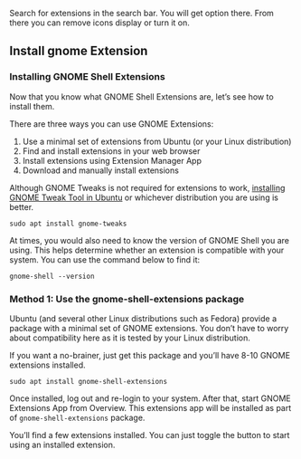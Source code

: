 Search for extensions in the search bar.
You will get option there.
From there you can remove icons display or turn it on.

## Install gnome Extension

### Installing GNOME Shell Extensions

Now that you know what GNOME Shell Extensions are, let’s see how to install them.

There are three ways you can use GNOME Extensions:

1. Use a minimal set of extensions from Ubuntu (or your Linux distribution)
2. Find and install extensions in your web browser
3. Install extensions using Extension Manager App
4. Download and manually install extensions

Although GNOME Tweaks is not required for extensions to work, [installing GNOME Tweak Tool in Ubuntu](https://itsfoss.com/gnome-tweak-tool/) or whichever distribution you are using is better.

```
sudo apt install gnome-tweaks
```

At times, you would also need to know the version of GNOME Shell you are using. This helps determine whether an extension is compatible with your system. You can use the command below to find it:

```
gnome-shell --version
```

### Method 1: Use the gnome-shell-extensions package

Ubuntu (and several other Linux distributions such as Fedora) provide a package with a minimal set of GNOME extensions. You don’t have to worry about compatibility here as it is tested by your Linux distribution.

If you want a no-brainer, just get this package and you’ll have 8-10 GNOME extensions installed.

```
sudo apt install gnome-shell-extensions
```

Once installed, log out and re-login to your system. After that, start GNOME Extensions App from Overview. This extensions app will be installed as part of `gnome-shell-extensions` package.

You’ll find a few extensions installed. You can just toggle the button to start using an installed extension.